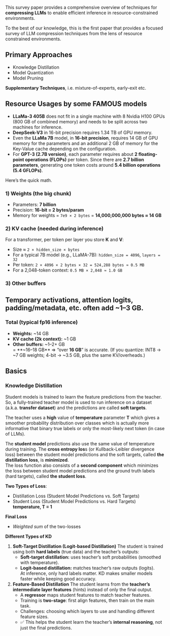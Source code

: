 This survey paper provides a comprehensive overview of techniques for **compressing LLMs** to enable efficient inference in resource-constrained environments. 

To the best of our knowledge, this is the first paper that provides a focused survey of LLM compression techniques from the lens of resource constrained environments.

## Primary Approaches
- Knowledge Distillation
- Model Quantization
- Model Pruning

**Supplementary Techniques**, i.e. mixture-of-experts, early-exit etc.

## Resource Usages by some FAMOUS models
- **LLaMa-3 405B** does not fit in a single machine with 8 Nvidia H100 GPUs (800 GB of combined memory) and needs to be split across two machines for inference.
- **DeepSeek-V3** in 16-bit precision requires 1.34 TB of GPU memory.
- Even the **LLaMa 7B** model, in **16-bit precision**, requires 14 GB of GPU memory for the parameters and an additional 2 GB of memory for the Key-Value cache depending on the configuration.
- For **GPT-3 (2.7B version)**, each parameter requires about **2 floating-point operations (FLOPs)** per token.
  Since there are **2.7 billion parameters**, generating one token costs around **5.4 billion operations (5.4 GFLOPs)**.

Here’s the quick math.
### 1) Weights (the big chunk)
- Parameters: **7 billion**
- Precision: **16-bit = 2 bytes/param**
- Memory for weights = `7e9 × 2 bytes` = **14,000,000,000 bytes ≈ 14 GB**
### 2) KV cache (needed during inference)
For a transformer, per token per layer you store **K** and **V**:
- Size ≈ `2 × hidden_size × bytes`
- For a typical 7B model (e.g., LLaMA-7B): `hidden_size = 4096`, `layers = 32`
- Per token: `2 × 4096 × 2 bytes × 32 = 524,288 bytes ≈ 0.5 MB`
- For a 2,048-token context: `0.5 MB × 2,048 ≈ 1.0 GB`
### 3) Other buffers
Temporary activations, attention logits, padding/metadata, etc. often add **~1–3 GB**.
---
### Total (typical fp16 inference)
- **Weights:** ~14 GB
- **KV cache (2k context):** ~1 GB
- **Other buffers:** ~1–2+ GB  
    = **~16–18 GB** ⇒ “over **16 GB**” is accurate.
(If you quantize: INT8 → ~7 GB weights; 4-bit → ~3.5 GB, plus the same KV/overheads.)

## Basics

### Knowledge Distillation
Student models is trained to learn the feature predictions from the teacher. So, a fully-trained teacher model is used to run inference on a dataset (a.k.a. **transfer dataset**) and the predictions are called **soft targets**. 

The teacher uses a **high** value of **temperature** parameter **T** which gives a smoother probability distribution over classes which is actually more informative that binary true labels or only the most-likely next token (in case of LLMs).

The **student model** predictions also use the same value of temperature during training. The **cross entropy los**s (or Kullback-Leibler divergence loss) between the student model predictions and the soft targets, called **the distillation loss**, is **minimized**. \
The loss function also consists of a **second component** which minimizes the loss between student model predictions and the ground truth labels (hard targets), called **the student loss**.

**Two Types of Loss**:
- Distillation Loss (Student Model Predictions vs. Soft Targets)
- Student Loss (Student Model Predictions vs. Hard Targets)
  **temperature, T = 1**

**Final Loss**
- *Weighted sum* of the two-losses

**Different Types of KD**
1. **Soft-Target Distillation (Logit-based Distillation)**
   The student is trained using both **hard labels** (true data) and the teacher’s outputs:
   - **Soft-target distillation:** uses teacher’s soft probabilities (smoothed with temperature).
   - **Logit-based distillation:** matches teacher’s raw outputs (logits).  
    At inference, only hard labels matter. KD makes smaller models faster while keeping good accuracy.
1. **Feature-Based Distillation**
   The student learns from the **teacher’s intermediate layer features** (hints) instead of only the final output.
   - A **regressor** maps student features to match teacher features.
   - Training is **two-stage**: first align features, then train on the main task.
   - Challenges: choosing which layers to use and handling different feature sizes.
   - ✅ This helps the student learn the teacher’s **internal reasoning**, not just the final predictions.

